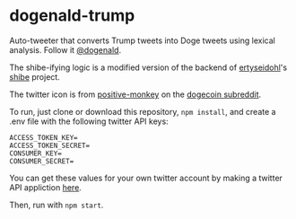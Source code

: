 # dogenald-trump
Auto-tweeter that converts Trump tweets into Doge tweets using lexical analysis. Follow it [@dogenald](https://twitter.com/dogenald).

The shibe-ifying logic is a modified version of the backend of [ertyseidohl](https://github.com/ertyseidohl)'s [shibe](https://github.com/ertyseidohl/shibe) project.

The twitter icon is from [positive-monkey](https://www.reddit.com/user/positive-monkey) on the [dogecoin subreddit](https://www.reddit.com/r/dogecoin/comments/871xxa/dogenald_trump/).

To run, just clone or download this repository, `npm install`, and create a .env file with the following twitter API keys:
```
ACCESS_TOKEN_KEY=
ACCESS_TOKEN_SECRET=
CONSUMER_KEY=
CONSUMER_SECRET=
```
You can get these values for your own twitter account by making a twitter API appliction [here](https://apps.twitter.com/).

Then, run with `npm start`.
